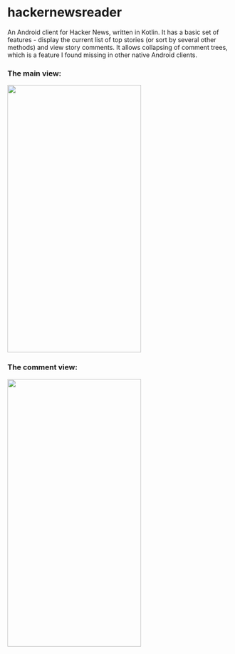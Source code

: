 # hackernewsreader
An Android client for Hacker News, written in Kotlin. It has a basic set of features - display the current list of top stories (or sort by several other methods) and view story comments. It allows collapsing of comment trees, which is a feature I found missing in other native Android clients.

### The main view:
<img src="https://user-images.githubusercontent.com/3710343/173268719-1660ca64-1a4e-4387-b162-43af30302223.png" width=300 height=600 />

### The comment view:
<img src="https://user-images.githubusercontent.com/3710343/173269205-395709d0-9ac2-4711-ac60-4fe4b4351e69.gif" width=300 height=600 />
